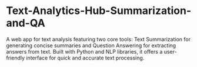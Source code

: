 # Text-Analytics-Hub-Summarization-and-QA
A web app for text analysis featuring two core tools: Text Summarization for generating concise summaries and Question Answering for extracting answers from text. Built with Python and NLP libraries, it offers a user-friendly interface for quick and accurate text processing.
